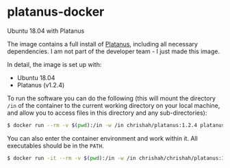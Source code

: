 # platanus-docker
Ubuntu 18.04 with Platanus

The image contains a full install of [Platanus](http://platanus.bio.titech.ac.jp/), including all necessary dependencies. I am not part of the developer team - I just made this image.

In detail, the image is set up with:
 - Ubuntu 18.04
 - Platanus (v1.2.4)

To run the software you can do the following (this will mount the directory `/in` of the container to the current working directory on your local machine, and allow you to access files in this directory and any sub-directories):
```bash
$ docker run --rm -v $(pwd):/in -w /in chrishah/platanus:1.2.4 platanus
```

You can also enter the container environment and work within it. All executables should be in the `PATH`.
```bash
$ docker run -it --rm -v $(pwd):/in -w /in chrishah/chrishah/platanus:1.2.4 /bin/bash
```
